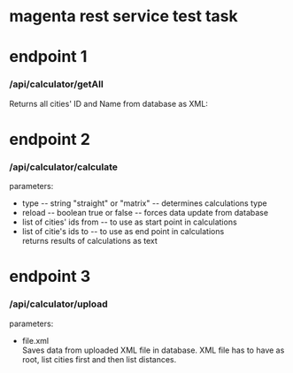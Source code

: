 # magenta rest service test task
# endpoint 1
### /api/calculator/getAll
Returns all cities' ID and Name from database as XML:
# endpoint 2
### /api/calculator/calculate
parameters:
* type -- string "straight" or "matrix" -- determines calculations type
* reload -- boolean true or false -- forces data update from database
* list of cities' ids from -- to use as start point in calculations
* list of citie's ids to -- to use as end point in calculations
<br> returns results of calculations as text</br>
# endpoint 3
### /api/calculator/upload
parameters:
* file.xml
<br> Saves data from uploaded XML file in database. XML file has to have <citiesAndDistances> as root, list cities first and then list distances.</br>
